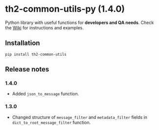 # th2-common-utils-py (1.4.0)
Python library with useful functions for **developers and QA needs**. Check the [Wiki](https://github.com/th2-net/th2-common-utils-py/wiki) for instructions and examples.

## Installation
```
pip install th2-common-utils
```

## Release notes

### 1.4.0

* Added `json_to_message` function.


### 1.3.0

* Changed structure of `message_filter` and `metadata_filter` fields in `dict_to_root_message_filter` function.

